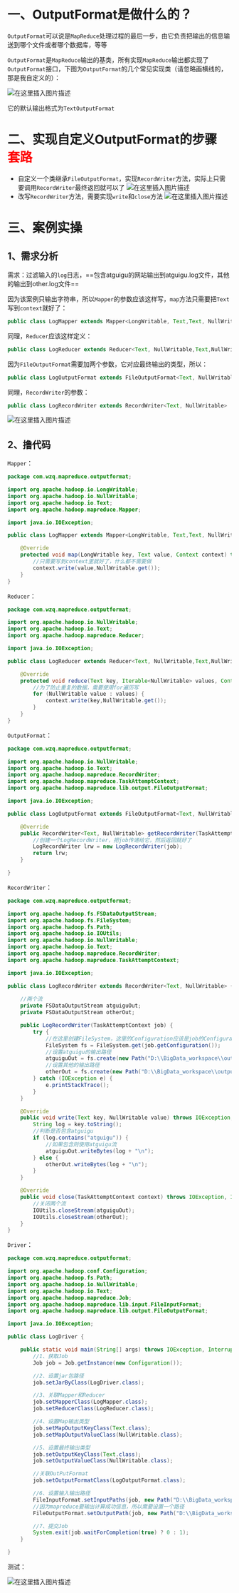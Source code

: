 # 一、OutputFormat是做什么的？

`OutputFormat`可以说是`MapReduce`处理过程的最后一步，由它负责把输出的信息输送到哪个文件或者哪个数据库，等等

`OutputFormat`是`MapReduce`输出的基类，所有实现`MapReduce`输出都实现了`OutputFormat`接口，下图为`OutputFormat`的几个常见实现类（请忽略画横线的，那是我自定义的）：

![在这里插入图片描述](https://img-blog.csdnimg.cn/2021042014165838.png?x-oss-process=image/watermark,type_ZmFuZ3poZW5naGVpdGk,shadow_10,text_aHR0cHM6Ly9ibG9nLmNzZG4ubmV0L2xlc2lsZXFpbg==,size_16,color_FFFFFF,t_70)

它的默认输出格式为`TextOutputFormat`

# 二、实现自定义OutputFormat的步骤 <font color='red'>套路</font>

- 自定义一个类继承`FileOutputFormat`，实现`RecordWriter`方法，实际上只需要调用`RecordWriter`最终返回就可以了
![在这里插入图片描述](https://img-blog.csdnimg.cn/20210420142314169.png?x-oss-process=image/watermark,type_ZmFuZ3poZW5naGVpdGk,shadow_10,text_aHR0cHM6Ly9ibG9nLmNzZG4ubmV0L2xlc2lsZXFpbg==,size_16,color_FFFFFF,t_70)
- 改写`RecordWriter`方法，需要实现`write`和`close`方法
![在这里插入图片描述](https://img-blog.csdnimg.cn/20210420142833836.png?x-oss-process=image/watermark,type_ZmFuZ3poZW5naGVpdGk,shadow_10,text_aHR0cHM6Ly9ibG9nLmNzZG4ubmV0L2xlc2lsZXFpbg==,size_16,color_FFFFFF,t_70)
# 三、案例实操

## 1、需求分析
需求：过滤输入的`log`日志，==包含atguigu的网站输出到atguigu.log文件，其他的输出到other.log文件==

因为该案例只输出字符串，所以`Mapper`的参数应该这样写，`map`方法只需要把`Text`写到`context`就好了：
```java
public class LogMapper extends Mapper<LongWritable, Text,Text, NullWritable>
```

同理，`Reducer`应该这样定义：
```java
public class LogReducer extends Reducer<Text, NullWritable,Text,NullWritable>
```

因为`FileOutputFormat`需要加两个参数，它对应最终输出的类型，所以：
```java
public class LogOutputFormat extends FileOutputFormat<Text, NullWritable>
```
同理，`RecordWriter`的参数：
```java
public class LogRecordWriter extends RecordWriter<Text, NullWritable>
```
![在这里插入图片描述](https://img-blog.csdnimg.cn/20210420143036347.png?x-oss-process=image/watermark,type_ZmFuZ3poZW5naGVpdGk,shadow_10,text_aHR0cHM6Ly9ibG9nLmNzZG4ubmV0L2xlc2lsZXFpbg==,size_16,color_FFFFFF,t_70)


## 2、撸代码
`Mapper`：
```java
package com.wzq.mapreduce.outputformat;

import org.apache.hadoop.io.LongWritable;
import org.apache.hadoop.io.NullWritable;
import org.apache.hadoop.io.Text;
import org.apache.hadoop.mapreduce.Mapper;

import java.io.IOException;

public class LogMapper extends Mapper<LongWritable, Text,Text, NullWritable> {

    @Override
    protected void map(LongWritable key, Text value, Context context) throws IOException, InterruptedException {
    	//只需要写到context里就好了，什么都不需要做
        context.write(value,NullWritable.get());
    }
}
```
`Reducer`：
```java
package com.wzq.mapreduce.outputformat;

import org.apache.hadoop.io.NullWritable;
import org.apache.hadoop.io.Text;
import org.apache.hadoop.mapreduce.Reducer;

import java.io.IOException;

public class LogReducer extends Reducer<Text, NullWritable,Text,NullWritable> {

    @Override
    protected void reduce(Text key, Iterable<NullWritable> values, Context context) throws IOException, InterruptedException {
    	//为了防止重复的数据，需要使用for遍历写
        for (NullWritable value : values) {
            context.write(key,NullWritable.get());
        }
    }
}
```
`OutputFormat`：
```java
package com.wzq.mapreduce.outputformat;

import org.apache.hadoop.io.NullWritable;
import org.apache.hadoop.io.Text;
import org.apache.hadoop.mapreduce.RecordWriter;
import org.apache.hadoop.mapreduce.TaskAttemptContext;
import org.apache.hadoop.mapreduce.lib.output.FileOutputFormat;

import java.io.IOException;

public class LogOutputFormat extends FileOutputFormat<Text, NullWritable> {

    @Override
    public RecordWriter<Text, NullWritable> getRecordWriter(TaskAttemptContext job) throws IOException, InterruptedException {
    	//创建一个LogRecordWriter，把job传递给它，然后返回就好了
        LogRecordWriter lrw = new LogRecordWriter(job);
        return lrw;
    }

}
```
`RecordWriter`：
```java
package com.wzq.mapreduce.outputformat;

import org.apache.hadoop.fs.FSDataOutputStream;
import org.apache.hadoop.fs.FileSystem;
import org.apache.hadoop.fs.Path;
import org.apache.hadoop.io.IOUtils;
import org.apache.hadoop.io.NullWritable;
import org.apache.hadoop.io.Text;
import org.apache.hadoop.mapreduce.RecordWriter;
import org.apache.hadoop.mapreduce.TaskAttemptContext;

import java.io.IOException;

public class LogRecordWriter extends RecordWriter<Text, NullWritable> {
    
    //两个流
    private FSDataOutputStream atguiguOut;
    private FSDataOutputStream otherOut;

    public LogRecordWriter(TaskAttemptContext job) {
        try {
            //在这里创建FileSystem，这里的Configuration应该是job的Configuration
            FileSystem fs = FileSystem.get(job.getConfiguration());
            //设置atguigu的输出路径
            atguiguOut = fs.create(new Path("D:\\BigData_workspace\\output\\logOutput\\atguigu.log"));
            //设置其他的输出路径
            otherOut = fs.create(new Path("D:\\BigData_workspace\\output\\logOutput\\other.log"));
        } catch (IOException e) {
            e.printStackTrace();
        }
    }

    @Override
    public void write(Text key, NullWritable value) throws IOException, InterruptedException {
        String log = key.toString();
        //判断是否包含atguigu
        if (log.contains("atguigu")) {
            //如果包含则使用atguigu流
            atguiguOut.writeBytes(log + "\n");
        } else {
            otherOut.writeBytes(log + "\n");
        }
    }

    @Override
    public void close(TaskAttemptContext context) throws IOException, InterruptedException {
        //关闭两个流
        IOUtils.closeStream(atguiguOut);
        IOUtils.closeStream(otherOut);
    }
}
```
`Driver`：
```java
package com.wzq.mapreduce.outputformat;

import org.apache.hadoop.conf.Configuration;
import org.apache.hadoop.fs.Path;
import org.apache.hadoop.io.NullWritable;
import org.apache.hadoop.io.Text;
import org.apache.hadoop.mapreduce.Job;
import org.apache.hadoop.mapreduce.lib.input.FileInputFormat;
import org.apache.hadoop.mapreduce.lib.output.FileOutputFormat;

import java.io.IOException;

public class LogDriver {

    public static void main(String[] args) throws IOException, InterruptedException, ClassNotFoundException {
        //1、获取Job
        Job job = Job.getInstance(new Configuration());

        //2、设置jar包路径
        job.setJarByClass(LogDriver.class);

        //3、关联Mapper和Reducer
        job.setMapperClass(LogMapper.class);
        job.setReducerClass(LogReducer.class);

        //4、设置Map输出类型
        job.setMapOutputKeyClass(Text.class);
        job.setMapOutputValueClass(NullWritable.class);

        //5、设置最终输出类型
        job.setOutputKeyClass(Text.class);
        job.setOutputValueClass(NullWritable.class);

        //关联OutPutFormat
        job.setOutputFormatClass(LogOutputFormat.class);

        //6、设置输入输出路径
        FileInputFormat.setInputPaths(job, new Path("D:\\BigData_workspace\\input\\inputoutputformat"));
        //因为mapreduce要输出计算成功信息，所以需要设置一个路径
        FileOutputFormat.setOutputPath(job, new Path("D:\\BigData_workspace\\output\\logOutput\\info"));

        //7、提交Job
        System.exit(job.waitForCompletion(true) ? 0 : 1);
    }

}
```

测试：

![在这里插入图片描述](https://img-blog.csdnimg.cn/20210420143851628.png?x-oss-process=image/watermark,type_ZmFuZ3poZW5naGVpdGk,shadow_10,text_aHR0cHM6Ly9ibG9nLmNzZG4ubmV0L2xlc2lsZXFpbg==,size_16,color_FFFFFF,t_70)
